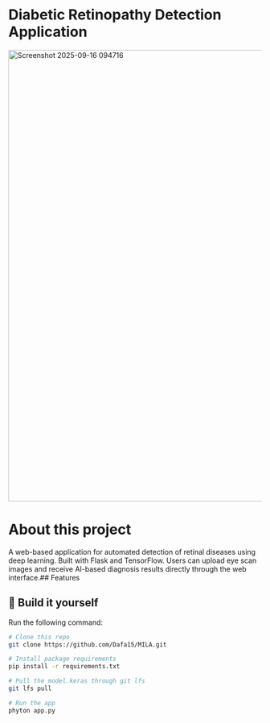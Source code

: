 # Diabetic Retinopathy Detection Application

<img width="1895" height="897" alt="Screenshot 2025-09-16 094716" src="https://github.com/user-attachments/assets/05009283-623f-4ea4-831b-416682b0a81b" />

# About this project

A web-based application for automated detection of retinal diseases using deep learning. Built with Flask and TensorFlow. Users can upload eye scan images and receive AI-based diagnosis results directly through the web interface.## Features

## :hammer: Build it yourself
Run the following command:
   ```bash
   # Clone this repo
   git clone https://github.com/Dafa15/MILA.git
   
   # Install package requirements
   pip install -r requirements.txt
   
   # Pull the model.keras through git lfs
   git lfs pull

   # Run the app
   phyton app.py
   





